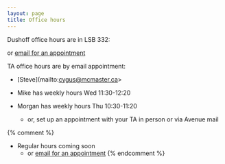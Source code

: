 ```yaml
---
layout: page
title: Office hours
---
```


Dushoff office hours are in LSB 332:

or [email for an appointment](mailto:dushoff@mcmaster.ca)

TA office hours are by email appointment:
* [Steve](mailto:cygus@mcmaster.ca>

* Mike has weekly hours Wed 11:30-12:20
* Morgan has weekly hours Thu 10:30-11:20
	* or, set up an appointment with your TA in person or via Avenue mail

{% comment %} 
* Regular hours coming soon
	* or [email for an appointment](mailto:dushoff@mcmaster.ca)
{% endcomment %} 
